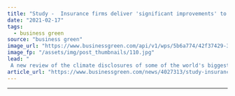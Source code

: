 ```yaml
---
title: "Study -  Insurance firms deliver 'significant improvements' to climate-related disclosures through 2020"
date: "2021-02-17"
tags: 
  - business green
source: "business green"
image_url: "https://www.businessgreen.com/api/v1/wps/5b6a774/42f37429-3a9f-47a4-b87f-a2192e595ef7/3/storm-clouds-54-185x114.jpg"
image_fp: "/assets/img/post_thumbnails/110.jpg"
lead: "
 A new review of the climate disclosures of some of the world's biggest insurance firms has identified 'significant improvements' in the incorporation of climate change considerations into investment and underwriting strategies ..."
article_url: "https://www.businessgreen.com/news/4027313/study-insurance-firms-deliver-significant-improvements-climate-related-disclosures-2020"
---
```


---
